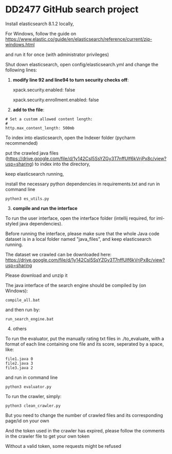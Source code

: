 # DD2477 GitHub search project

Install elasticsearch 8.1.2 locally, 

For Windows, follow the guide on https://www.elastic.co/guide/en/elasticsearch/reference/current/zip-windows.html

and run it for once (with administrator privileges)

Shut down elasticsearch, open config/elasticsearch.yml and change the following lines:

1. **modify line 92 and line94 to turn security checks off**:

    xpack.security.enabled: false
    
    xpack.security.enrollment.enabled: false

2. **add to the file**:
```
# Set a custom allowed content length:
# 
http.max_content_length: 500mb
```
    
To index into elasticsearch, open the Indexer folder (pycharm recommended)

put the crawled java files (https://drive.google.com/file/d/1y142CsI5SsYZGy3T7nffUlf6kVrjPx8c/view?usp=sharing) to index into the directory,

keep elasticsearch running,

install the necessary python dependencies in requirements.txt and run in command line

`python3 es_utils.py`


3. **compile and run the interface**

To run the user interface, open the interface folder (intellij required, for iml-styled java dependencies).

Before running the interface, please make sure that the whole Java code dataset is in a local folder named "java_files", and keep elasticsearch running.

The dataset we crawled can be downloaded here: https://drive.google.com/file/d/1y142CsI5SsYZGy3T7nffUlf6kVrjPx8c/view?usp=sharing

Please download and unzip it

The java interface of the search engine should be compiled by (on Windows):

`compile_all.bat`

and then run by:

`run_search_engine.bat`

4. others

To run the evaluator, put the manually rating txt files in ./to_evaluate, with a format of each line containing one file and its score, seperated by a space, like:

```
file1.java 0
file2.java 3
file3.java 2
```

and run in command line

`python3 evaluator.py`

To run the crawler, simply:

`python3 clean_crawler.py`

But you need to change the number of crawled files and its corresponding page/id on your own

And the token used in the crawler has expired, please follow the comments in the crawler file to get your own token

Without a valid token, some requests might be refused
